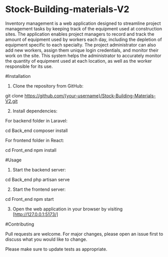 # Stock-Building-materials-V2

Inventory management is a web application designed to streamline project management tasks by keeping track of the equipment used at construction sites. The application enables project managers to record and track the amount of equipment used by workers each day, including the depletion of equipment specific to each specialty. The project administrator can also add new workers, assign them unique login credentials, and monitor their work on the site. This system helps the administrator to accurately monitor the quantity of equipment used at each location, as well as the worker responsible for its use.

#Installation

1. Clone the repository from GitHub:

git clone https://github.com/{your-username}/Stock-Building-Materials-V2.git


2. Install dependencies:

For backend folder in Laravel:

cd Back_end
composer install

For frontend folder in React:

cd Front_end
npm install

#Usage

1. Start the backend server:

cd Back_end
php artisan serve

2. Start the frontend server:
 
cd Front_end
npm start

3. Open the web application in your browser by visiting [http://127.0.0.1:5173/]

#Contributing

Pull requests are welcome. For major changes, please open an issue first to discuss what you would like to change.

Please make sure to update tests as appropriate.

